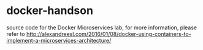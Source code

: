 # docker-handson

source code for the Docker Microservices lab, for more information, please refer to http://alexandreesl.com/2016/01/08/docker-using-containers-to-implement-a-microservices-architecture/

